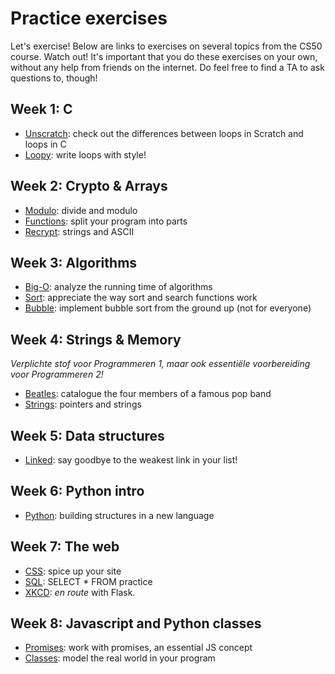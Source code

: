 # Practice exercises

Let's exercise! Below are links to exercises on several topics from the CS50 course. Watch out! It's important that you do these exercises on your own, without any help from friends on the internet. Do feel free to find a TA to ask questions to, though!

## Week 1: C

- [Unscratch](/practice/unscratch): check out the differences between loops in Scratch and loops in C
- [Loopy](/practice/loopy): write loops with style!

## Week 2: Crypto & Arrays

- [Modulo](/practice/modulo): divide and modulo
- [Functions](/practice/functions): split your program into parts
- [Recrypt](/practice/recrypt): strings and ASCII

## Week 3: Algorithms

- [Big-O](/practice/big-o): analyze the running time of algorithms
- [Sort](/practice/sort): appreciate the way sort and search functions work
- [Bubble](/practice/bubble): implement bubble sort from the ground up (not for everyone)

## Week 4: Strings & Memory

*Verplichte stof voor Programmeren 1, maar ook essentiële voorbereiding voor Programmeren 2!*

- [Beatles](/practice/beatles): catalogue the four members of a famous pop band
- [Strings](/practice/strings): pointers and strings

## Week 5: Data structures

- [Linked](/practice/linked): say goodbye to the weakest link in your list!

## Week 6: Python intro

- [Python](/practice/python): building structures in a new language

## Week 7: The web

- [CSS](/practice/css): spice up your site
- [SQL](/practice/sql): SELECT * FROM practice
- [XKCD](/practice/xkcd): _en route_ with Flask.

## Week 8: Javascript and Python classes

- [Promises](/practice/promises): work with promises, an essential JS concept
- [Classes](/practice/classes): model the real world in your program
